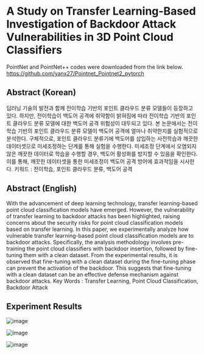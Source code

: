 # A Study on Transfer Learning-Based Investigation of Backdoor Attack Vulnerabilities in 3D Point Cloud Classifiers
PointNet and PointNet++ codes were downloaded from the link below.  
https://github.com/yanx27/Pointnet_Pointnet2_pytorch

## Abstract (Korean)
딥러닝 기술의 발전과 함께 전이학습 기반의 포인트 클라우드 분류 모델들이 등장하고 있다. 하지만, 전이학습이 백도어 공격에 취약함이 밝혀짐에 따라 전이학습 기반의 포인트 클라우드 분류 모델에 대한 백도어 공격 위험성이 대두되고 있다. 본 논문에서는 전이학습 기반의 포인트 클라우드 분류 모델이 백도어 공격에 얼마나 취약한지를 실험적으로 분석한다. 구체적으로, 포인트 클라우드 분류기에 백도어를 삽입하는 사전학습과 깨끗한 데이터셋으로 미세조정하는 단계를 통해 실험을 수행한다. 미세조정 단계에서 오염되지 않은 깨끗한 데이터로 학습을 수행할 경우, 백도어 활성화를 방지할 수 있음을 확인한다. 이를 통해, 깨끗한 데이터셋을 통한 미세조정이 백도어 공격 방어에 효과적임을 시사한다. 
키워드 : 전이학습, 포인트 클라우드 분류, 백도어 공격

## Abstract (English)
With the advancement of deep learning technology, transfer learning-based point cloud classification models have emerged. However, the vulnerability of transfer learning to backdoor attacks has been highlighted, raising concerns about the security risks for point cloud classification models based on transfer learning. In this paper, we experimentally analyze how vulnerable transfer learning-based point cloud classification models are to backdoor attacks. Specifically, the analysis methodology involves pre-training the point cloud classifiers with backdoor insertion, followed by fine-tuning them with a clean dataset. From the experimental results, it is observed that fine-tuning with a clean dataset during the fine-tuning phase can prevent the activation of the backdoor. This suggests that fine-tuning with a clean dataset can be an effective defense mechanism against backdoor attacks.
Key Words : Transfer Learning, Point Cloud Classification, Backdoor Attack

## Experiment Results
![image](https://github.com/parkie0517/Transfer-Learning-Based-Backdoor-Attack-Vulnerabilities-in-3D-Point-Cloud-Classifiers/assets/80407632/d0a94b6b-1077-405e-a53f-cab27448a8bb)  

![image](https://github.com/parkie0517/Transfer-Learning-Based-Backdoor-Attack-Vulnerabilities-in-3D-Point-Cloud-Classifiers/assets/80407632/f7621355-8dc2-4dfe-8135-da97d4e74700)  

![image](https://github.com/parkie0517/Transfer-Learning-Based-Backdoor-Attack-Vulnerabilities-in-3D-Point-Cloud-Classifiers/assets/80407632/7a190ea0-e70c-4e3b-bb33-a1d5d55e18ea)  
